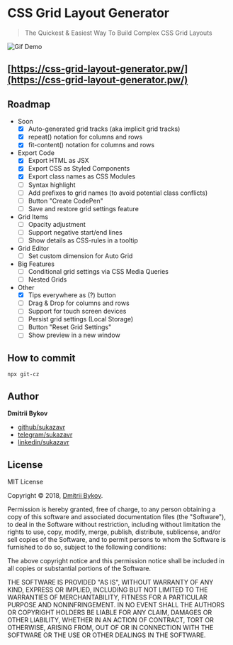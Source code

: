 # CSS Grid Layout Generator

> The Quickest & Easiest Way To Build Complex CSS Grid Layouts

![Gif Demo](https://gitlab.com/sukazavr/css-grid-layout-generator/raw/master/assets/demo.gif)

## [https://css-grid-layout-generator.pw/](https://css-grid-layout-generator.pw/)

## Roadmap
- Soon
	- [x] Auto-generated grid tracks (aka implicit grid tracks)
	- [x] repeat() notation for columns and rows
	- [x] fit-content() notation for columns and rows
- Export Code
	- [x] Export HTML as JSX
	- [x] Export CSS as Styled Components
	- [x] Export class names as CSS Modules
	- [ ] Syntax highlight
	- [ ] Add prefixes to grid names (to avoid potential class conflicts)
	- [ ] Button "Create CodePen"
	- [ ] Save and restore grid settings feature
- Grid Items
	- [ ] Opacity adjustment
	- [ ] Support negative start/end lines
	- [ ] Show details as CSS-rules in a tooltip
- Grid Editor
	- [ ] Set custom dimension for Auto Grid
- Big Features
	- [ ] Conditional grid settings via CSS Media Queries
	- [ ] Nested Grids
- Other
	- [x] Tips everywhere as (?) button
	- [ ] Drag & Drop for columns and rows
	- [ ] Support for touch screen devices
	- [ ] Persist grid settings (Local Storage)
	- [ ] Button "Reset Grid Settings"
	- [ ] Show preview in a new window

## How to commit

```
npx git-cz
```

## Author

**Dmitrii Bykov**

-  [github/sukazavr](https://github.com/sukazavr)
-  [telegram/sukazavr](https://telegram.me/sukazavr)
-  [linkedin/sukazavr](https://www.linkedin.com/in/sukazavr)

## License

MIT License

Copyright © 2018, [Dmitrii Bykov](https://sukazavr.ru).

Permission is hereby granted, free of charge, to any person obtaining a copy
of this software and associated documentation files (the "Software"), to deal
in the Software without restriction, including without limitation the rights
to use, copy, modify, merge, publish, distribute, sublicense, and/or sell
copies of the Software, and to permit persons to whom the Software is
furnished to do so, subject to the following conditions:

The above copyright notice and this permission notice shall be included in all
copies or substantial portions of the Software.

THE SOFTWARE IS PROVIDED "AS IS", WITHOUT WARRANTY OF ANY KIND, EXPRESS OR
IMPLIED, INCLUDING BUT NOT LIMITED TO THE WARRANTIES OF MERCHANTABILITY,
FITNESS FOR A PARTICULAR PURPOSE AND NONINFRINGEMENT. IN NO EVENT SHALL THE
AUTHORS OR COPYRIGHT HOLDERS BE LIABLE FOR ANY CLAIM, DAMAGES OR OTHER
LIABILITY, WHETHER IN AN ACTION OF CONTRACT, TORT OR OTHERWISE, ARISING FROM,
OUT OF OR IN CONNECTION WITH THE SOFTWARE OR THE USE OR OTHER DEALINGS IN THE
SOFTWARE.

